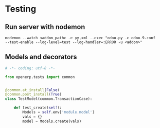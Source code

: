 # Testing

## Run server with nodemon

```
nodemon --watch <addon_path> -e py,xml --exec "odoo.py -c odoo-9.conf --test-enable --log-level=test --log-handler=:ERROR -u <addon>"
```

## Models and decorators

```python
# -*- coding: utf-8 -*-

from openerp.tests import common


@common.at_install(False)
@common.post_install(True)
class TestModel(common.TransactionCase):

    def test_create(self):
        Models = self.env['module.model']
        vals = {}
        model = Models.create(vals)
```
